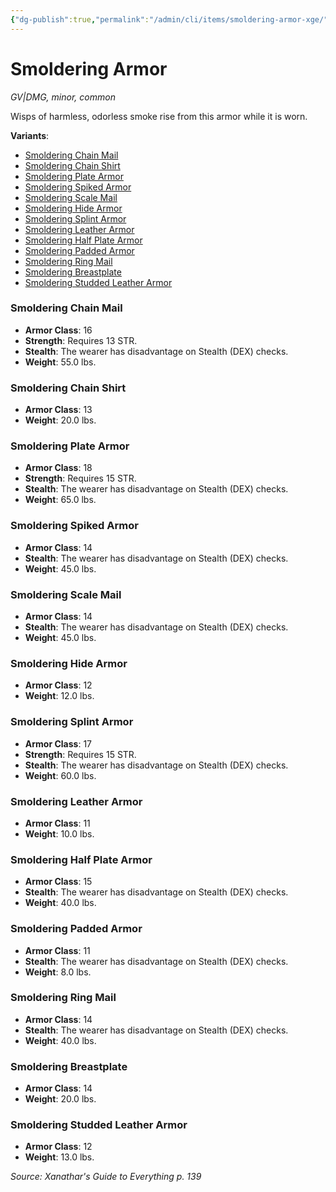```yaml
---
{"dg-publish":true,"permalink":"/admin/cli/items/smoldering-armor-xge/","tags":["compendium/src/5e/xge","item/gear/gv-dmg","item/rarity/common","item/tier/minor"],"updated":"2025-01-11T15:32:20.506+00:00"}
---
```


# Smoldering Armor
*GV|DMG, minor, common*  


Wisps of harmless, odorless smoke rise from this armor while it is worn.

**Variants**:
- [Smoldering Chain Mail](#Smoldering%20Chain%20Mail)
- [Smoldering Chain Shirt](#Smoldering%20Chain%20Shirt)
- [Smoldering Plate Armor](#Smoldering%20Plate%20Armor)
- [Smoldering Spiked Armor](#Smoldering%20Spiked%20Armor)
- [Smoldering Scale Mail](#Smoldering%20Scale%20Mail)
- [Smoldering Hide Armor](#Smoldering%20Hide%20Armor)
- [Smoldering Splint Armor](#Smoldering%20Splint%20Armor)
- [Smoldering Leather Armor](#Smoldering%20Leather%20Armor)
- [Smoldering Half Plate Armor](#Smoldering%20Half%20Plate%20Armor)
- [Smoldering Padded Armor](#Smoldering%20Padded%20Armor)
- [Smoldering Ring Mail](#Smoldering%20Ring%20Mail)
- [Smoldering Breastplate](#Smoldering%20Breastplate)
- [Smoldering Studded Leather Armor](#Smoldering%20Studded%20Leather%20Armor)

### Smoldering Chain Mail

- **Armor Class**: 16
- **Strength**: Requires 13 STR.
- **Stealth**: The wearer has disadvantage on Stealth (DEX) checks.
- **Weight**: 55.0 lbs.

### Smoldering Chain Shirt

- **Armor Class**: 13
- **Weight**: 20.0 lbs.

### Smoldering Plate Armor

- **Armor Class**: 18
- **Strength**: Requires 15 STR.
- **Stealth**: The wearer has disadvantage on Stealth (DEX) checks.
- **Weight**: 65.0 lbs.

### Smoldering Spiked Armor

- **Armor Class**: 14
- **Stealth**: The wearer has disadvantage on Stealth (DEX) checks.
- **Weight**: 45.0 lbs.

### Smoldering Scale Mail

- **Armor Class**: 14
- **Stealth**: The wearer has disadvantage on Stealth (DEX) checks.
- **Weight**: 45.0 lbs.

### Smoldering Hide Armor

- **Armor Class**: 12
- **Weight**: 12.0 lbs.

### Smoldering Splint Armor

- **Armor Class**: 17
- **Strength**: Requires 15 STR.
- **Stealth**: The wearer has disadvantage on Stealth (DEX) checks.
- **Weight**: 60.0 lbs.

### Smoldering Leather Armor

- **Armor Class**: 11
- **Weight**: 10.0 lbs.

### Smoldering Half Plate Armor

- **Armor Class**: 15
- **Stealth**: The wearer has disadvantage on Stealth (DEX) checks.
- **Weight**: 40.0 lbs.

### Smoldering Padded Armor

- **Armor Class**: 11
- **Stealth**: The wearer has disadvantage on Stealth (DEX) checks.
- **Weight**: 8.0 lbs.

### Smoldering Ring Mail

- **Armor Class**: 14
- **Stealth**: The wearer has disadvantage on Stealth (DEX) checks.
- **Weight**: 40.0 lbs.

### Smoldering Breastplate

- **Armor Class**: 14
- **Weight**: 20.0 lbs.

### Smoldering Studded Leather Armor

- **Armor Class**: 12
- **Weight**: 13.0 lbs.


*Source: Xanathar's Guide to Everything p. 139*